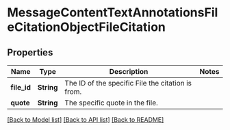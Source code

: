 # MessageContentTextAnnotationsFileCitationObjectFileCitation

## Properties
Name | Type | Description | Notes
------------ | ------------- | ------------- | -------------
**file_id** | **String** | The ID of the specific File the citation is from. | 
**quote** | **String** | The specific quote in the file. | 

[[Back to Model list]](../README.md#documentation-for-models) [[Back to API list]](../README.md#documentation-for-api-endpoints) [[Back to README]](../README.md)


